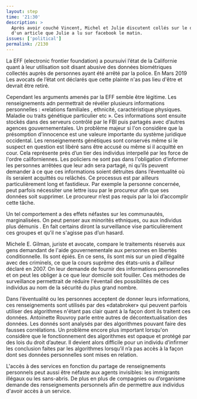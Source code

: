 ```yaml
---
layout: step
time: '21:30'
description: >
  Après avoir couché Vincent, Michel et Julie discutent collés sur le divan
  d'un article que Julie a lu sur facebook le matin. 
issues: ['political']
permalink: /2130
---
```


La EFF (electronic frontier foundation) a poursuivi l’état de la Californie quant à leur utilisation soit disant abusive des données biométriques collectés auprès de personnes ayant été arrêté par la police. En Mars 2019  Les avocats de l’état ont déclarés que cette plainte n'as pas lieu d'être et devrait être retiré.

Cependant les arguments amenés par la EFF semble être légitime. Les renseignements adn permettrait de révéler plusieurs informations personnelles : «relations familiales , ethnicité, caractéristique physiques. Maladie ou traits génétique particulier etc ». Ces informations sont ensuite stockés dans des serveurs contrôlé par le FBI puis partagés avec d’autres agences gouvernementales.  Un problème majeur si l'on considère que la présomption d'innocence est une valeure importante du système juridique occidental. Les  renseignements génétiques sont conservés même si le suspect en question est libéré sans être accusé ou même si il acquitté en cour. Cela représente près d’un tier des individus interpellé par les force de l'ordre californiennes.
Les policiers ne sont pas dans l'obligation d’informer les personnes arrêtées que leur adn sera partagé, ni qu’ils peuvent demander à ce que ces informations soient détruites dans l’éventualité où ils seraient acquittés ou relâchés.  Ce processus est par ailleurs particulièrement long et fastidieux. Par exemple la personne concernée, peut parfois nécessiter une lettre issu par le procureur afin que ses données soit supprimer. Le procureur n’est pas requis par la loi d’accomplir cette tâche.

Un tel comportement a des effets néfastes sur les communautés, marginalisées. On peut penser aux minorités ethniques, ou aux individus plus démunis . En fait certains diront la surveillance vise particulièrement ces groupes et qu’il ne s'agisse pas d’un hasard. 

Michele E. Gilman, juriste et avocate, compare le traitements réservés aux gens demandant de l'aide gouvernementale aux personnes en libertés conditionnelle. Ils sont épiés.  En ce sens, ils sont mis sur un pied d’égalité avec des criminels, ce que la cours suprême des états-unis a d’ailleur déclaré en 2007. On leur demande de fournir des informations personnelles et  on peut  les obliger à ce que leur domicile soit fouiller. Ces méthodes de surveillance permettrait de réduire l'éventail des possibilités de ces individus au nom de la sécurité du plus grand nombre. 

Dans l’éventualité ou les personnes acceptent de donner leurs informations, ces renseignements sont utilisés par des «databroker» qui peuvent parfois utiliser des algorithmes n'étant pas clair quant à la façon dont ils traitent ces données. Antoinette Rouvroy parle entre autres de décontextualisation des données. Les donnés sont analysés par des algorithmes pouvant faire des fausses corrélations. Un problème encore plus important lorsqu'on considère que le fonctionnement des algorithmes est opaque et protégé par des lois du droit d’auteur.  Il devient alors difficile pour un individu d’infirmer les conclusion faites par les algorithmes lorsqu’il n’a pas accès à la façon dont ses données personnelles sont mises en relation. 


L'accès à des services en fonction du partage de renseignements personnels  peut aussi être néfaste aux agents invisibles: les immigrants illégaux ou les sans-abris. De plus en plus de compagnies ou d’organisme demande des renseignements personnels afin de permettre aux individus d'avoir accès à un service. 
